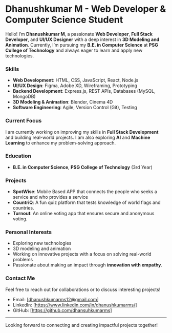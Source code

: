 # **Dhanushkumar M - Web Developer & Computer Science Student**

Hello! I’m **Dhanushkumar M**, a passionate **Web Developer**, **Full Stack Developer**, and **UI/UX Designer** with a deep interest in **3D Modeling and Animation**. Currently, I’m pursuing my **B.E. in Computer Science** at **PSG College of Technology** and always eager to learn and apply new technologies.

### **Skills**
- **Web Development**: HTML, CSS, JavaScript, React, Node.js
- **UI/UX Design**: Figma, Adobe XD, Wireframing, Prototyping
- **Backend Development**: Express.js, REST APIs, Databases (MySQL, MongoDB)
- **3D Modeling & Animation**: Blender, Cinema 4D
- **Software Engineering**: Agile, Version Control (Git), Testing

### **Current Focus**
I am currently working on improving my skills in **Full Stack Development** and building real-world projects. I am also exploring **AI** and **Machine Learning** to enhance my problem-solving approach.

### **Education**
- **B.E. in Computer Science**, **PSG College of Technology** (3rd Year)

### **Projects**
- **SpotWise**: Mobile Based APP that connects the people who seeks a service and who provides a service
- **CountriQ**: A fun quiz platform that tests knowledge of world flags and countries.
- **Turnout**: An online voting app that ensures secure and anonymous voting.

### **Personal Interests**
- Exploring new technologies
- 3D modeling and animation
- Working on innovative projects with a focus on solving real-world problems
- Passionate about making an impact through **innovation with empathy**.

### **Contact Me**
Feel free to reach out for collaborations or to discuss interesting projects!  
- Email: [dhanushkumarms12@gmail.com]
- LinkedIn: [https://www.linkedin.com/in/dhanushkumarms/]  
- GitHub: [https://github.com/dhansuhkumarms] 
---

Looking forward to connecting and creating impactful projects together!
